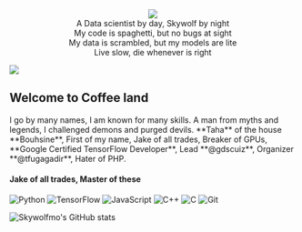 <div align="center">
  <a href="https://skywolfmo.github.io">
    <img src="https://github.com/skywolfmo/skywolfmo/raw/master/1500x500.jpeg?sanitize=true">
  </a>
  
<div align="center">  A Data scientist by day, Skywolf by night</div>
  <div align="center">My code is spaghetti, but no bugs at sight</div>
  <div align="center">My data is scrambled, but my models are lite</div>
  <div align="center">Live slow, die whenever is right</div>
</div>

![](https://komarev.com/ghpvc/?username=skywolfmo&color=blue)

<h2>Welcome to Coffee land</h2>
I go by many names, I am known for many skills. A man from myths and legends, I challenged demons and purged devils. **Taha** of the house **Bouhsine**, First of my name, Jake of all trades, Breaker of GPUs, **Google Certified TensorFlow Developer**, Lead **@gdscuiz**, Organizer **@tfugagadir**, Hater of PHP. 

<h4>Jake of all trades, Master of these</h4>

<img alt="Python" src="https://img.shields.io/badge/python-%2314354C.svg?style=for-the-badge&logo=python&logoColor=white"/> <img alt="TensorFlow" src="https://img.shields.io/badge/TensorFlow-%2314354C.svg?style=for-the-badge&logo=TensorFlow&logoColor=white"/> <img alt="JavaScript" src="https://img.shields.io/badge/javascript-%23323330.svg?style=for-the-badge&logo=javascript&logoColor=%23F7DF1E"/> <img alt="C++" src="https://img.shields.io/badge/c++-%2300599C.svg?style=for-the-badge&logo=c%2B%2B&logoColor=white"/> <img alt="C" src="https://img.shields.io/badge/c-%2300599C.svg?style=for-the-badge&logo=c&logoColor=white"/> <img alt="Git" src="https://img.shields.io/badge/git-%23F05033.svg?style=for-the-badge&logo=git&logoColor=white"/> 


![Skywolfmo's GitHub stats](https://github-readme-stats.vercel.app/api?username=skywolfmo&theme=midnight-purple&show_icons=true)
